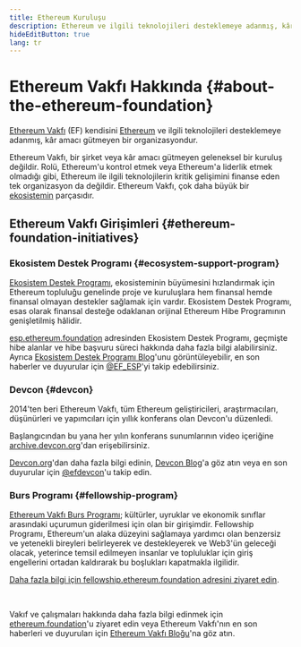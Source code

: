 ```yaml
---
title: Ethereum Kuruluşu
description: Ethereum ve ilgili teknolojileri desteklemeye adanmış, kâr amacı gütmeyen bir organizasyon olan Ethereum Vakfı (EF) hakkında bilgi edinin.
hideEditButton: true
lang: tr
---
```


# Ethereum Vakfı Hakkında \{#about-the-ethereum-foundation}

<Logo/>

[Ethereum Vakfı](http://ethereum.foundation/) (EF) kendisini [Ethereum](/what-is-ethereum/) ve ilgili teknolojileri desteklemeye adanmış, kâr amacı gütmeyen bir organizasyondur.

Ethereum Vakfı, bir şirket veya kâr amacı gütmeyen geleneksel bir kuruluş değildir. Rolü, Ethereum'u kontrol etmek veya Ethereum'a liderlik etmek olmadığı gibi, Ethereum ile ilgili teknolojilerin kritik gelişimini finanse eden tek organizasyon da değildir. Ethereum Vakfı, çok daha büyük bir [ekosistemin](/community/) parçasıdır.

## Ethereum Vakfı Girişimleri \{#ethereum-foundation-initiatives}

### Ekosistem Destek Programı \{#ecosystem-support-program}

[Ekosistem Destek Programı](https://esp.ethereum.foundation/), ekosisteminin büyümesini hızlandırmak için Ethereum topluluğu genelinde proje ve kuruluşlara hem finansal hemde finansal olmayan destekler sağlamak için vardır. Ekosistem Destek Programı, esas olarak finansal desteğe odaklanan orijinal Ethereum Hibe Programının genişletilmiş hâlidir.

[esp.ethereum.foundation](https://esp.ethereum.foundation/) adresinden Ekosistem Destek Programı, geçmişte hibe alanlar ve hibe başvuru süreci hakkında daha fazla bilgi alabilirsiniz. Ayrıca [Ekosistem Destek Programı Blog](https://blog.ethereum.org/category/ecosystem-support-program/)'unu görüntüleyebilir, en son haberler ve duyurular için [@EF_ESP](https://twitter.com/EF_ESP)'yi takip edebilirsiniz.

### Devcon \{#devcon}

2014'ten beri Ethereum Vakfı, tüm Ethereum geliştiricileri, araştırmacıları, düşünürleri ve yapımcıları için yıllık konferans olan Devcon'u düzenledi.

Başlangıcından bu yana her yılın konferans sunumlarının video içeriğine [archive.devcon.org](https://archive.devcon.org/)'dan erişebilirsiniz.

[Devcon.org](https://devcon.org/)'dan daha fazla bilgi edinin, [Devcon Blog](https://devcon.org/en/blogs/)'a göz atın veya en son duyurular için [@efdevcon](https://twitter.com/EFDevcon)'u takip edin.

### Burs Programı \{#fellowship-program}

[Ethereum Vakfı Burs Programı](https://fellowship.ethereum.foundation/); kültürler, uyruklar ve ekonomik sınıflar arasındaki uçurumun giderilmesi için olan bir girişimdir. Fellowship Programı, Ethereum'un alaka düzeyini sağlamaya yardımcı olan benzersiz ve yetenekli bireyleri belirleyerek ve destekleyerek ve Web3'ün geleceği olacak, yeterince temsil edilmeyen insanlar ve topluluklar için giriş engellerini ortadan kaldırarak bu boşlukları kapatmakla ilgilidir.

[Daha fazla bilgi için fellowship.ethereum.foundation adresini ziyaret edin](https://fellowship.ethereum.foundation/).

<br/>

Vakıf ve çalışmaları hakkında daha fazla bilgi edinmek için [ethereum.foundation](http://ethereum.foundation/)'u ziyaret edin veya Ethereum Vakfı'nın en son haberleri ve duyuruları için [Ethereum Vakfı Bloğu](https://blog.ethereum.org/)'na göz atın.
